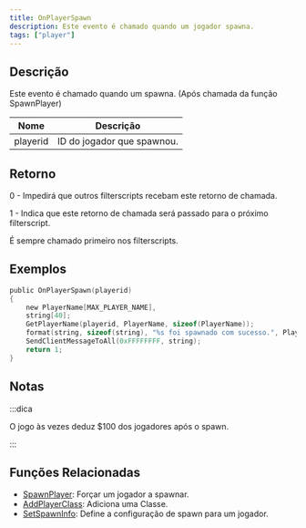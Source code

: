 ```yaml
---
title: OnPlayerSpawn
description: Este evento é chamado quando um jogador spawna.
tags: ["player"]
---
```


## Descrição

Este evento é chamado quando um spawna. (Após chamada da função SpawnPlayer)

| Nome     | Descrição                        |
| -------- | ---------------------------------- |
| playerid | ID do jogador que spawnou. |

## Retorno

0 - Impedirá que outros filterscripts  recebam este retorno de chamada.

1 - Indica que este retorno de chamada será passado para o próximo filterscript.

É sempre chamado primeiro nos filterscripts.

## Exemplos

```c
public OnPlayerSpawn(playerid)
{
    new PlayerName[MAX_PLAYER_NAME],
    string[40];
    GetPlayerName(playerid, PlayerName, sizeof(PlayerName));
    format(string, sizeof(string), "%s foi spawnado com sucesso.", PlayerName);
    SendClientMessageToAll(0xFFFFFFFF, string);
    return 1;
}
```

## Notas

:::dica

O jogo às vezes deduz $100 dos jogadores após o spawn.

:::

## Funções Relacionadas

- [SpawnPlayer](../functions/SpawnPlayer): Forçar um jogador a spawnar.
- [AddPlayerClass](../functions/AddPlayerClass): Adiciona uma Classe.
- [SetSpawnInfo](../functions/SetSpawnInfo): Define a configuração de spawn para um jogador.